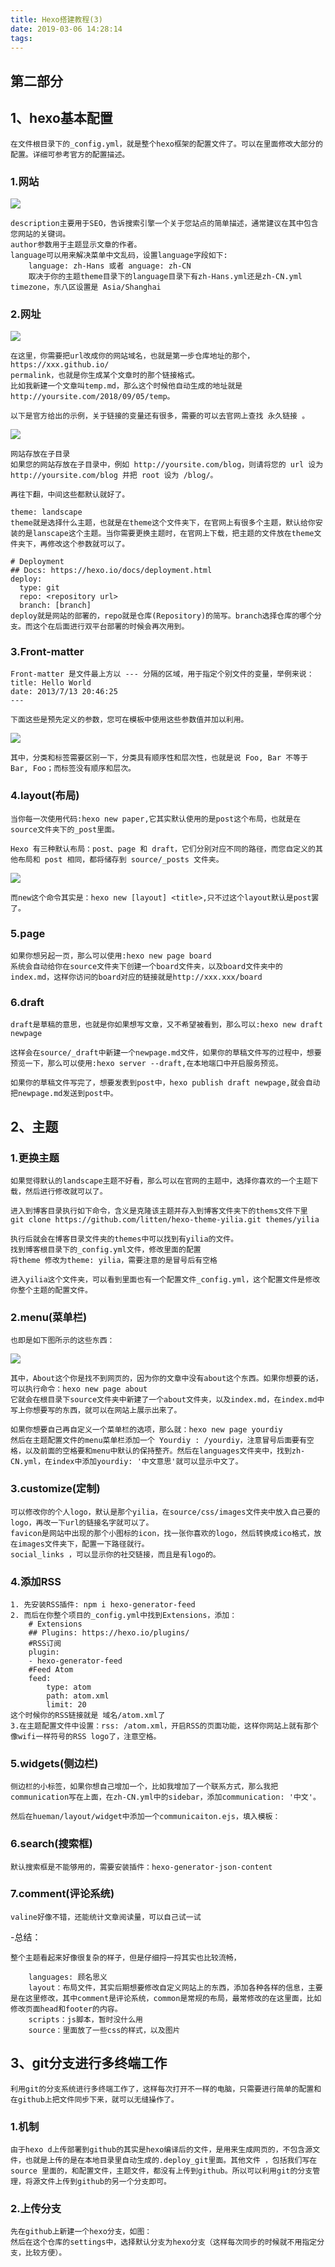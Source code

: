 ```yaml
---
title: Hexo搭建教程(3)
date: 2019-03-06 14:28:14
tags: 
---
```

## 第二部分

## 1、hexo基本配置

    在文件根目录下的_config.yml，就是整个hexo框架的配置文件了。可以在里面修改大部分的配置。详细可参考官方的配置描述。

### 1.网站

![](https://i.imgur.com/uzNRp60.png)
    
    description主要用于SEO，告诉搜索引擎一个关于您站点的简单描述，通常建议在其中包含您网站的关键词。
    author参数用于主题显示文章的作者。
    language可以用来解决菜单中文乱码，设置language字段如下:
        language: zh-Hans 或者 anguage: zh-CN
        取决于你的主题theme目录下的language目录下有zh-Hans.yml还是zh-CN.yml
    timezone，东八区设置是 Asia/Shanghai

### 2.网址

![](https://i.imgur.com/DuDMHGc.png)

    在这里，你需要把url改成你的网站域名，也就是第一步仓库地址的那个，https://xxx.github.io/
    permalink，也就是你生成某个文章时的那个链接格式。
    比如我新建一个文章叫temp.md，那么这个时候他自动生成的地址就是http://yoursite.com/2018/09/05/temp。

    以下是官方给出的示例，关于链接的变量还有很多，需要的可以去官网上查找 永久链接 。
![](https://i.imgur.com/w9srSbP.png)  

    网站存放在子目录
    如果您的网站存放在子目录中，例如 http://yoursite.com/blog，则请将您的 url 设为 http://yoursite.com/blog 并把 root 设为 /blog/。

    再往下翻，中间这些都默认就好了。

    theme: landscape
    theme就是选择什么主题，也就是在theme这个文件夹下，在官网上有很多个主题，默认给你安装的是lanscape这个主题。当你需要更换主题时，在官网上下载，把主题的文件放在theme文件夹下，再修改这个参数就可以了。

    # Deployment
    ## Docs: https://hexo.io/docs/deployment.html
    deploy:
      type: git
      repo: <repository url>
      branch: [branch]
    deploy就是网站的部署的，repo就是仓库(Repository)的简写。branch选择仓库的哪个分支。而这个在后面进行双平台部署的时候会再次用到。

### 3.Front-matter

    Front-matter 是文件最上方以 --- 分隔的区域，用于指定个别文件的变量，举例来说：
    title: Hello World
    date: 2013/7/13 20:46:25
    ---

    下面这些是预先定义的参数，您可在模板中使用这些参数值并加以利用。
![](https://i.imgur.com/JO3DePn.png)

    其中，分类和标签需要区别一下，分类具有顺序性和层次性，也就是说 Foo, Bar 不等于 Bar, Foo；而标签没有顺序和层次。

### 4.layout(布局)

    当你每一次使用代码:hexo new paper,它其实默认使用的是post这个布局，也就是在source文件夹下的_post里面。

    Hexo 有三种默认布局：post、page 和 draft，它们分别对应不同的路径，而您自定义的其他布局和 post 相同，都将储存到 source/_posts 文件夹。
![](https://i.imgur.com/BJqguol.png)

    而new这个命令其实是：hexo new [layout] <title>,只不过这个layout默认是post罢了。

### 5.page

    如果你想另起一页，那么可以使用:hexo new page board
    系统会自动给你在source文件夹下创建一个board文件夹，以及board文件夹中的index.md，这样你访问的board对应的链接就是http://xxx.xxx/board

### 6.draft

    draft是草稿的意思，也就是你如果想写文章，又不希望被看到，那么可以:hexo new draft newpage
    
    这样会在source/_draft中新建一个newpage.md文件，如果你的草稿文件写的过程中，想要预览一下，那么可以使用:hexo server --draft,在本地端口中开启服务预览。

    如果你的草稿文件写完了，想要发表到post中，hexo publish draft newpage,就会自动把newpage.md发送到post中。

## 2、主题

### 1.更换主题

    如果觉得默认的landscape主题不好看，那么可以在官网的主题中，选择你喜欢的一个主题下载，然后进行修改就可以了。

    进入到博客目录执行如下命令，含义是克隆该主题并存入到博客文件夹下的thems文件下里
    git clone https://github.com/litten/hexo-theme-yilia.git themes/yilia

    执行后就会在博客目录文件夹的themes中可以找到有yilia的文件。
    找到博客根目录下的_config.yml文件，修改里面的配置
    将theme 修改为theme: yilia，需要注意的是冒号后有空格

    进入yilia这个文件夹，可以看到里面也有一个配置文件_config.yml，这个配置文件是修改你整个主题的配置文件。

### 2.menu(菜单栏)

    也即是如下图所示的这些东西：
![](https://i.imgur.com/LeIG3lQ.png)

    其中，About这个你是找不到网页的，因为你的文章中没有about这个东西。如果你想要的话，可以执行命令：hexo new page about
    它就会在根目录下source文件夹中新建了一个about文件夹，以及index.md，在index.md中写上你想要写的东西，就可以在网站上展示出来了。

    如果你想要自己再自定义一个菜单栏的选项，那么就：hexo new page yourdiy
    然后在主题配置文件的menu菜单栏添加一个 Yourdiy : /yourdiy，注意冒号后面要有空格，以及前面的空格要和menu中默认的保持整齐。然后在languages文件夹中，找到zh-CN.yml，在index中添加yourdiy: '中文意思'就可以显示中文了。

### 3.customize(定制)

    可以修改你的个人logo，默认是那个yilia，在source/css/images文件夹中放入自己要的logo，再改一下url的链接名字就可以了。
    favicon是网站中出现的那个小图标的icon，找一张你喜欢的logo，然后转换成ico格式，放在images文件夹下，配置一下路径就行。
    social_links ，可以显示你的社交链接，而且是有logo的。

 
### 4.添加RSS
    1. 先安装RSS插件: npm i hexo-generator-feed
    2. 而后在你整个项目的_config.yml中找到Extensions，添加：
        # Extensions 
        ## Plugins: https://hexo.io/plugins/ 
        #RSS订阅 
        plugin: 
        - hexo-generator-feed 
        #Feed Atom 
        feed: 
            type: atom 
            path: atom.xml 
            limit: 20
    这个时候你的RSS链接就是 域名/atom.xml了
    3.在主题配置文件中设置：rss: /atom.xml，开启RSS的页面功能，这样你网站上就有那个像wifi一样符号的RSS logo了，注意空格。
    
### 5.widgets(侧边栏)

    侧边栏的小标签，如果你想自己增加一个，比如我增加了一个联系方式，那么我把communication写在上面，在zh-CN.yml中的sidebar，添加communication: '中文'。

    然后在hueman/layout/widget中添加一个communicaiton.ejs，填入模板：

### 6.search(搜索框)

    默认搜索框是不能够用的，需要安装插件：hexo-generator-json-content

### 7.comment(评论系统)

    valine好像不错，还能统计文章阅读量，可以自己试一试

-总结：
    
    整个主题看起来好像很复杂的样子，但是仔细捋一捋其实也比较流畅，
    
        languages: 顾名思义
        layout：布局文件，其实后期想要修改自定义网站上的东西，添加各种各样的信息，主要是在这里修改，其中comment是评论系统，common是常规的布局，最常修改的在这里面，比如修改页面head和footer的内容。
        scripts：js脚本，暂时没什么用
        source：里面放了一些css的样式，以及图片

## 3、git分支进行多终端工作

    利用git的分支系统进行多终端工作了，这样每次打开不一样的电脑，只需要进行简单的配置和在github上把文件同步下来，就可以无缝操作了。

### 1.机制

    由于hexo d上传部署到github的其实是hexo编译后的文件，是用来生成网页的，不包含源文件，也就是上传的是在本地目录里自动生成的.deploy_git里面。其他文件 ，包括我们写在source 里面的，和配置文件，主题文件，都没有上传到github。所以可以利用git的分支管理，将源文件上传到github的另一个分支即可。

### 2.上传分支

    先在github上新建一个hexo分支，如图：
    然后在这个仓库的settings中，选择默认分支为hexo分支（这样每次同步的时候就不用指定分支，比较方便）。

